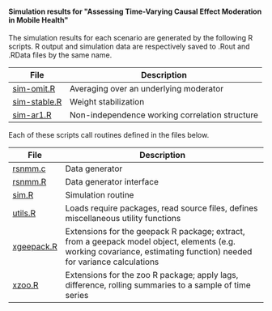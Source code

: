 #### Simulation results for "Assessing Time-Varying Causal Effect Moderation in Mobile Health"

The simulation results for each scenario are generated by the following R scripts. R output and simulation data are respectively saved to .Rout and .RData files by the same name.

File | Description
---- | ----
[sim-omit.R](sim-omit.R) | Averaging over an underlying moderator
[sim-stable.R](sim-stable.R) | Weight stabilization
[sim-ar1.R](sim-ar1.R) | Non-independence working correlation structure

Each of these scripts call routines defined in the files below.

File | Description
---- | ----
[rsnmm.c](rsnmm.c) | Data generator
[rsnmm.R](rsnmm.R) | Data generator interface
[sim.R](sim.R) | Simulation routine
[utils.R](utils.R) | Loads require packages, read source files, defines miscellaneous utility functions
[xgeepack.R](xgeepack.R) | Extensions for the geepack R package; extract, from a geepack model object, elements (e.g. working covariance, estimating function) needed for variance calculations
[xzoo.R](xzoo.R) | Extensions for the zoo R package; apply lags, difference, rolling summaries to a sample of time series
